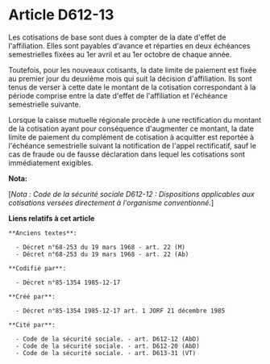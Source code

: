 # Article D612-13

Les cotisations de base sont dues à compter de la date d'effet de l'affiliation. Elles sont payables d'avance et réparties en
deux échéances semestrielles fixées au 1er avril et au 1er octobre de chaque année. 

Toutefois, pour les nouveaux cotisants, la date limite de paiement est fixée au premier jour du deuxième mois qui suit la
décision d'affiliation. Ils sont tenus   de verser à cette date le montant de la cotisation correspondant à la période
comprise entre la date d'effet de l'affiliation et l'échéance semestrielle suivante. 

Lorsque la caisse mutuelle régionale procède à une rectification du montant de la cotisation ayant pour conséquence
d'augmenter ce montant, la date limite de paiement du complément de cotisation à acquitter est reportée à l'échéance
semestrielle suivant la notification de l'appel rectificatif, sauf le cas de fraude ou de fausse déclaration dans lequel les
cotisations sont immédiatement exigibles.

**Nota:**

[*Nota : Code de la sécurité sociale D612-12 : Dispositions applicables aux cotisations versées directement à l'organisme
conventionné.*]

**Liens relatifs à cet article**

	**Anciens textes**:

	  - Décret n°68-253 du 19 mars 1968 - art. 22 (M)
	  - Décret n°68-253 du 19 mars 1968 - art. 22 (Ab)

	**Codifié par**:

	  - Décret n°85-1354 1985-12-17

	**Créé par**:

	  - Décret n°85-1354 1985-12-17 art. 1 JORF 21 décembre 1985

	**Cité par**:

	  - Code de la sécurité sociale. - art. D612-12 (AbD)
	  - Code de la sécurité sociale. - art. D612-20 (AbD)
	  - Code de la sécurité sociale. - art. D613-31 (VT)
